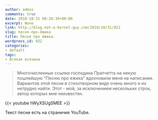 ```yaml
---
author: admin
comments: true
date: 2010-10-31 08:20:39+00:00
excerpt: None
link: http://blog.not-a-kernel-guy.com/2010/10/31/922
slug: песня-про-ёжика
title: Песня про ёжика.
wordpress_id: 922
categories:
- default
tags:
- Всякая всячина
---
```


> Многочисленные ссылки господина Пратчетта на некую пошлейшую "Песню про ежика" вдохновили меня на написание. Вариантов этой песни в стихотворном виде очень много и их нетрудно найти. Этот - мой, за исключением нескольких строк, автор которых мне неизвестен.

{{< youtube hWyXSUgSMEE >}}

Текст песни есть на страничке YouTube.

